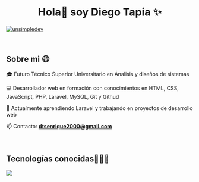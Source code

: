 <h1 align="center">Hola👋 soy Diego Tapia ✨</h1> 

<p align="left">
<a href="#" target="blank"><img align="center" src="https://img.shields.io/badge/LinkedIn-0077B5?style=for-the-badge&logo=linkedin&logoColor=white" alt="unsimpledev"/></a>
  </p>
<br>
<h2>Sobre mi 😃</h2>
<!--Intro start-->

<p align="left">
🎓 Futuro Técnico Superior Universitario en Ánalisis y diseños de sistemas
  
💻 Desarrollador web en formación con conocimientos en HTML, CSS, JavaScript, PHP, Laravel, MySQL, Git y Githud

🌱 Actualmente aprendiendo Laravel y trabajando en proyectos de desarrollo web

📫 Contacto: **dtsenrique2000@gmail.com**
<!--Intro end-->
  </p>
<br>

<h2 >Tecnologías conocidas👨🏻‍💻</h2>
<!--tech stack icons-->
<p align="left">
  <a href="https://skillicons.dev">
    <img src="https://skillicons.dev/icons?i=html,css,js,php,mysql,laravel,git,github&perline=12" />
  </a>
</p>
<br>
